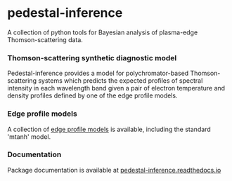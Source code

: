 # pedestal-inference

A collection of python tools for Bayesian analysis of plasma-edge Thomson-scattering data.

### Thomson-scattering synthetic diagnostic model
Pedestal-inference provides a model for polychromator-based Thomson-scattering systems
which predicts the expected profiles of spectral intensity in each wavelength band given
a pair of electron temperature and density profiles defined by one of the edge profile
models.

### Edge profile models
A collection of [edge profile models](https://pedestal-inference.readthedocs.io/en/latest/models.html)
is available, including the standard 'mtanh' model.


### Documentation
Package documentation is available at [pedestal-inference.readthedocs.io](https://pedestal-inference.readthedocs.io/en/latest/index.html)